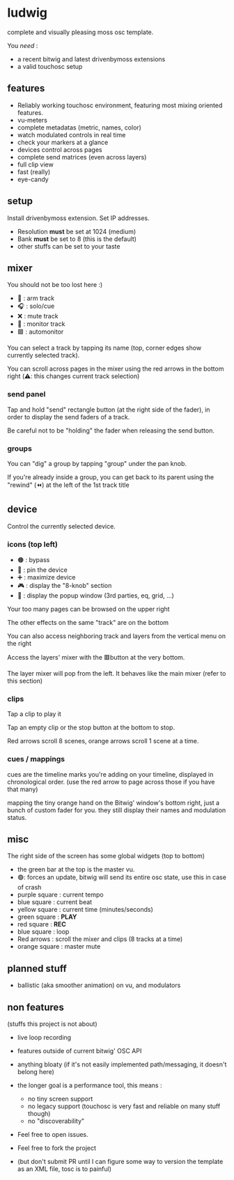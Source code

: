 # ludwig

complete and visually pleasing moss osc template.

You _need_ :
- a recent bitwig and latest drivenbymoss extensions
- a valid touchosc setup

## features

- Reliably working touchosc environment, featuring most mixing oriented features.
- vu-meters
- complete metadatas (metric, names, color)
- watch modulated controls in real time
- check your markers at a glance
- devices control across pages
- complete send matrices (even across layers)
- full clip view
- fast (really)
- eye-candy

## setup

Install drivenbymoss extension. Set IP addresses.

- Resolution **must** be set at 1024 (medium)
- Bank **must** be set to 8 (this is the default)
- other stuffs can be set to your taste

## mixer

You should not be too lost here :)

- 🔴 : arm track
- 🎧 : solo/cue
- ❌ : mute track
- 📢 : monitor track
- 🟩 : automonitor

You can select a track by tapping its name (top, corner edges show currently
selected track).

You can scroll across pages in the mixer using the red arrows 
in the bottom right (⚠️: this changes current track selection)

### send panel

Tap and hold "send" rectangle button (at the right side of the fader), in order to
display the send faders of a track.

Be careful not to be "holding" the fader when releasing the send button.

### groups

You can "dig" a group by tapping "group" under the pan knob.

If you're already inside a group, you can get back to its parent using the 
"rewind" (⏪) at the left of the 1st track title

## device

Control the currently selected device.

### icons (top left)

- 🟠 : bypass
- 📌 : pin the device
- ➕ : maximize device
- 🎮 : display the "8-knob" section
- 🔲 : display the popup window (3rd parties, eq, grid, ...)

Your too many pages can be browsed on the upper right

The other effects on the same "track" are on the bottom

You can also access neighboring track and layers from the vertical
menu on the right

Access the layers' mixer with the 🟥button at the very bottom.

The layer mixer will pop from the left. It behaves like the main
mixer (refer to this section)

### clips

Tap a clip to play it

Tap an empty clip or the stop button at the bottom to stop.

Red arrows scroll 8 scenes, orange arrows scroll 1 scene at a time.

### cues / mappings

cues are the timeline marks you're adding on your timeline, displayed in chronological
order. (use the red arrow to page across those if you have that many)

mapping the tiny orange hand on the Bitwig' window's bottom right, just a bunch of 
custom fader for you. they still display their names and modulation status.

## misc

The right side of the screen has some global widgets (top to bottom)

- the green bar at the top is the master vu.
- 🟢: forces an update, bitwig will send its entire osc state, use this in case of crash
- purple square : current tempo
- blue square : current beat
- yellow square : current time (minutes/seconds)
- green square : **PLAY**
- red square : **REC**
- blue square : loop
- Red arrows : scroll the mixer and clips (8 tracks at a time)
- orange square : master mute

## planned stuff

- ballistic (aka smoother animation) on vu, and modulators

## non features

(stuffs this project is not about)

- live loop recording
- features outside of current bitwig' OSC API
- anything bloaty (if it's not easily implemented path/messaging, it doesn't belong here)
- the longer goal is a performance tool, this means : 
  - no tiny screen support
  - no legacy support (touchosc is very fast and reliable on many stuff though)
  - no "discoverability"

- Feel free to open issues.
- Feel free to fork the project 
- (but don't submit PR until I can figure some way to version the template as an XML file, tosc is to painful)
  
